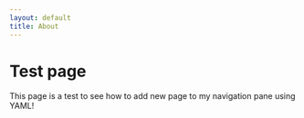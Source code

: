 ```yaml
---
layout: default
title: About
---
```

# Test page

This page is a test to see how to add new page to my navigation pane using YAML!